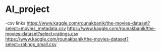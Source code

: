 # AI_project
 -csv links
 https://www.kaggle.com/rounakbanik/the-movies-dataset?select=movies_metadata.csv
 https://www.kaggle.com/rounakbanik/the-movies-dataset?select=ratings.csv
 https://www.kaggle.com/rounakbanik/the-movies-dataset?select=ratings_small.csv